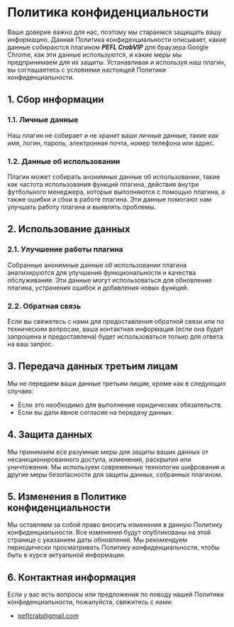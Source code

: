 # Политика конфиденциальности

Ваше доверие важно для нас, поэтому мы стараемся защищать вашу информацию. Данная Политика конфиденциальности описывает, какие данные собираются плагином ***PEFL CrabVIP*** для браузера Google Chrome, как эти данные используются, и какие меры мы предпринимаем для их защиты. Устанавливая и используя наш плагин, вы соглашаетесь с условиями настоящей Политики конфиденциальности.
## 1. Сбор информации
### 1.1. Личные данные
Наш плагин не собирает и не хранит ваши личные данные, такие как имя, логин, пароль, электронная почта, номер телефона или адрес.

### 1.2. Данные об использовании
Плагин может собирать анонимные данные об использовании, такие как частота использования функций плагина, действия внутри футбольного менеджера, которые выполняются с помощью плагина, а также ошибки и сбои в работе плагина. Эти данные помогают нам улучшать работу плагина и выявлять проблемы.

## 2. Использование данных
### 2.1. Улучшение работы плагина
Собранные анонимные данные об использовании плагина анализируются для улучшения функциональности и качества обслуживания. Эти данные могут использоваться для обновления плагина, устранения ошибок и добавления новых функций.

### 2.2. Обратная связь
Если вы свяжетесь с нами для предоставления обратной связи или по техническим вопросам, ваша контактная информация (если она будет запрошена и предоставлена) будет использоваться только для ответа на ваш запрос.

## 3. Передача данных третьим лицам
Мы не передаем ваши данные третьим лицам, кроме как в следующих случаях:
- Если это необходимо для выполнения юридических обязательств.
- Если вы дали явное согласие на передачу данных.

## 4. Защита данных
Мы принимаем все разумные меры для защиты ваших данных от несанкционированного доступа, изменения, раскрытия или уничтожения. Мы используем современные технологии шифрования и другие меры безопасности для защиты данных, собранных плагином.

## 5. Изменения в Политике конфиденциальности
Мы оставляем за собой право вносить изменения в данную Политику конфиденциальности. Все изменения будут опубликованы на этой странице с указанием даты обновления. Мы рекомендуем периодически просматривать Политику конфиденциальности, чтобы быть в курсе актуальной информации.

## 6. Контактная информация
Если у вас есть вопросы или предложения по поводу нашей Политики конфиденциальности, пожалуйста, свяжитесь с нами:
- peflcrab@gmail.com
